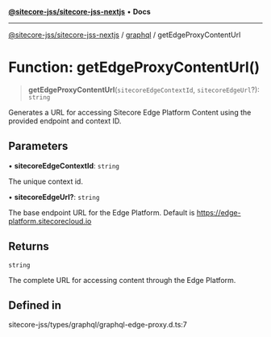 [**@sitecore-jss/sitecore-jss-nextjs**](../../README.md) • **Docs**

***

[@sitecore-jss/sitecore-jss-nextjs](../../README.md) / [graphql](../README.md) / getEdgeProxyContentUrl

# Function: getEdgeProxyContentUrl()

> **getEdgeProxyContentUrl**(`sitecoreEdgeContextId`, `sitecoreEdgeUrl`?): `string`

Generates a URL for accessing Sitecore Edge Platform Content using the provided endpoint and context ID.

## Parameters

• **sitecoreEdgeContextId**: `string`

The unique context id.

• **sitecoreEdgeUrl?**: `string`

The base endpoint URL for the Edge Platform. Default is https://edge-platform.sitecorecloud.io

## Returns

`string`

The complete URL for accessing content through the Edge Platform.

## Defined in

sitecore-jss/types/graphql/graphql-edge-proxy.d.ts:7
